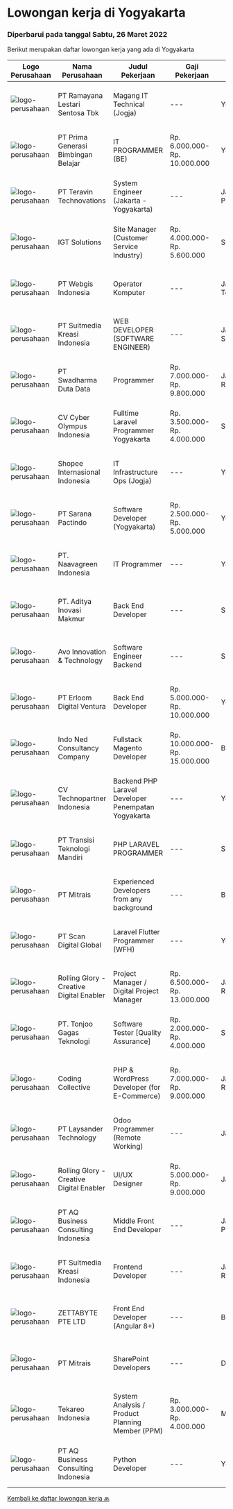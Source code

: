 
  # Lowongan kerja di Yogyakarta

  ### Diperbarui pada tanggal Sabtu, 26 Maret 2022

  Berikut merupakan daftar lowongan kerja yang ada di Yogyakarta

  |Logo Perusahaan | Nama Perusahaan | Judul Pekerjaan | Gaji Pekerjaan | Lokasi | Deskripsi | Tanggal diunggah | Pranala |
  | -------------- | --------------- | --------------- | --------- | --------- | -------------- | ------- | ----------- |
  |![logo-perusahaan](https://image-service-cdn.seek.com.au/d24e4533c7484fd3a354666b4792fcb8ee5137e8/ee4dce1061f3f616224767ad58cb2fc751b8d2dc)|PT Ramayana Lestari Sentosa Tbk|Magang IT Technical (Jogja)|---|Yogyakarta|PENEMPATAN: YOGYAKARTAProgram Magang ini akan dilakukan pelatihan (on job training) selama 3 bulan untuk menguasai: Linux, Database postgressql, Sql...|Jumat, 25 Maret 2022|https://www.jobstreet.co.id/id/job/magang-it-technical-jogja-3833571?token=0~51959568-654f-402f-8108-749dac598f92&sectionRank=1&jobId=jobstreet-id-job-3833571|
|![logo-perusahaan](https://image-service-cdn.seek.com.au/88274fc452a47bce437e96164f7ff67a6d1930fd/ee4dce1061f3f616224767ad58cb2fc751b8d2dc)|PT Prima Generasi Bimbingan Belajar|IT PROGRAMMER (BE)|Rp. 6.000.000-Rp. 10.000.000|Yogyakarta|The candidate must possess at least Bachelor's Degree in Engineering (Computer/Telecommunication) or equivalent. Required language(s): Bahasa...|Jumat, 25 Maret 2022|https://www.jobstreet.co.id/id/job/it-programmer-be-3816411?token=0~51959568-654f-402f-8108-749dac598f92&sectionRank=2&jobId=jobstreet-id-job-3816411|
|![logo-perusahaan](https://image-service-cdn.seek.com.au/00c5fccd7e7da99c6c551506f244b709f37b24cb/ee4dce1061f3f616224767ad58cb2fc751b8d2dc)|PT Teravin Technovations|System Engineer (Jakarta - Yogyakarta)|---|Jakarta Pusat|We are looking for a System Engineer for working closely with internal team to deploy IT projects and working side by side with technical leads to...|Jumat, 25 Maret 2022|https://www.jobstreet.co.id/id/job/system-engineer-jakarta-yogyakarta-3823704?token=0~51959568-654f-402f-8108-749dac598f92&sectionRank=3&jobId=jobstreet-id-job-3823704|
|![logo-perusahaan](https://image-service-cdn.seek.com.au/a81e3601cdb6ba51eb7edf18cb9de5337821b17e/ee4dce1061f3f616224767ad58cb2fc751b8d2dc)|IGT Solutions|Site Manager (Customer Service Industry)|Rp. 4.000.000-Rp. 5.600.000|Sleman|. Site operation management· Monitoring all admin related activity· Arrangement of all consumables and supplies for client/VIP visit· People...|Jumat, 25 Maret 2022|https://www.jobstreet.co.id/id/job/site-manager-customer-service-industry-4889141/origin/my?token=0~51959568-654f-402f-8108-749dac598f92&sectionRank=4&jobId=jobstreet-my-job-4889141|
|![logo-perusahaan](https://image-service-cdn.seek.com.au/04b46ed78f02d629b0ca6bfe4c66f2ff23c7e2ed/ee4dce1061f3f616224767ad58cb2fc751b8d2dc)|PT Webgis Indonesia|Operator Komputer|---|Jawa Tengah|Deskripsi Pekerjaan: Membuat laporan mingguan dan bulanan Update data base unit entry dan dokumentasi berbagai aktivitas Maintance, monitoring, dan...|Kamis, 24 Maret 2022|https://www.jobstreet.co.id/id/job/operator-komputer-3831856?token=0~51959568-654f-402f-8108-749dac598f92&sectionRank=5&jobId=jobstreet-id-job-3831856|
|![logo-perusahaan](https://image-service-cdn.seek.com.au/a5c9031380eb08bdce605f2fa1a6e5e724a6def0/ee4dce1061f3f616224767ad58cb2fc751b8d2dc)|PT Suitmedia Kreasi Indonesia|WEB DEVELOPER (SOFTWARE ENGINEER)|---|Jakarta Selatan|Role: You will develop and deliver high-quality web and mobile apps Responsibilities: Develop backend system of web and mobile applications. Deliver...|Kamis, 24 Maret 2022|https://www.jobstreet.co.id/id/job/web-developer-software-engineer-3832282?token=0~51959568-654f-402f-8108-749dac598f92&sectionRank=6&jobId=jobstreet-id-job-3832282|
|![logo-perusahaan](https://image-service-cdn.seek.com.au/e55e3708620a7ff5e7da329d1725ee01ed113417/ee4dce1061f3f616224767ad58cb2fc751b8d2dc)|PT Swadharma Duta Data|Programmer|Rp. 7.000.000-Rp. 9.800.000|Jakarta Raya|Minimal 2 Tahun pengalaman sebagai programmer Menguasai Konsep RDBMS (Relational Database Management System) Memahami Konsep Full Stack Programmig...|Rabu, 23 Maret 2022|https://www.jobstreet.co.id/id/job/programmer-3813099?token=0~51959568-654f-402f-8108-749dac598f92&sectionRank=7&jobId=jobstreet-id-job-3813099|
|![logo-perusahaan](https://image-service-cdn.seek.com.au/31001f220e29db07249ae93ebb2feeb4240d8ae0/ee4dce1061f3f616224767ad58cb2fc751b8d2dc)|CV Cyber Olympus Indonesia|Fulltime Laravel Programmer Yogyakarta|Rp. 3.500.000-Rp. 4.000.000|Sleman|URGENTLY NEEDCyber Olympus is opening recruitment forFULLTIME Laravel programmer (placement : Jogja)========================Requirement Working...|Jumat, 25 Maret 2022|https://www.jobstreet.co.id/id/job/fulltime-laravel-programmer-yogyakarta-3822361?token=0~51959568-654f-402f-8108-749dac598f92&sectionRank=8&jobId=jobstreet-id-job-3822361|
|![logo-perusahaan](https://image-service-cdn.seek.com.au/fdd388d7c0660b20f42d51ac7a110a26e88e3d6c/ee4dce1061f3f616224767ad58cb2fc751b8d2dc)|Shopee Internasional Indonesia|IT Infrastructure Ops (Jogja)|---|Yogyakarta|Job Description: Responsible for the installation, maintenance, and evaluation of network systems and communications equipment Participates in design,...|Selasa, 22 Maret 2022|https://www.jobstreet.co.id/id/job/it-infrastructure-ops-jogja-3828919?token=0~51959568-654f-402f-8108-749dac598f92&sectionRank=9&jobId=jobstreet-id-job-3828919|
|![logo-perusahaan](https://image-service-cdn.seek.com.au/98982338245954acade7338ecccff8adaf4bc449/ee4dce1061f3f616224767ad58cb2fc751b8d2dc)|PT Sarana Pactindo|Software Developer (Yogyakarta)|Rp. 2.500.000-Rp. 5.000.000|Yogyakarta|Minimal Sarjana Strata Satu (S1) teknik komputer / informatika / elektro / industry/manajemen/ sains; Pengalaman Minimal 1 Tahun Memiliki pengetahuan...|Jumat, 25 Maret 2022|https://www.jobstreet.co.id/id/job/software-developer-yogyakarta-3823770?token=0~51959568-654f-402f-8108-749dac598f92&sectionRank=10&jobId=jobstreet-id-job-3823770|
|![logo-perusahaan](https://image-service-cdn.seek.com.au/86c55207a4b7828c57c235ae55c317913a2598e1/ee4dce1061f3f616224767ad58cb2fc751b8d2dc)|PT. Naavagreen Indonesia|IT Programmer|---|Yogyakarta|Kualifikasi Umum :· Sehat jasmani dan rohani· Usia maksimal 30 tahun Kualifikasi Khusus :· Pendidikan minimal S1(Sistem Informasi/Teknik Informatika,...|Rabu, 23 Maret 2022|https://www.jobstreet.co.id/id/job/it-programmer-3812249?token=0~51959568-654f-402f-8108-749dac598f92&sectionRank=11&jobId=jobstreet-id-job-3812249|
|![logo-perusahaan](https://image-service-cdn.seek.com.au/d45e7a705fc29f9bb2acb8cbbdd941e051122882/ee4dce1061f3f616224767ad58cb2fc751b8d2dc)|PT. Aditya Inovasi Makmur|Back End Developer|---|Sleman|KUALIFIKASI : Pendidikan minimal S1 Teknik Informatika/Ilmu Komputer Pengalaman dibidang IT/Back End Developer minimal 1 tahun. Memahami bahasa...|Kamis, 24 Maret 2022|https://www.jobstreet.co.id/id/job/back-end-developer-3832126?token=0~51959568-654f-402f-8108-749dac598f92&sectionRank=12&jobId=jobstreet-id-job-3832126|
|![logo-perusahaan](https://image-service-cdn.seek.com.au/3ab79f268b90c3a1fdb156c77a69925013f951b4/ee4dce1061f3f616224767ad58cb2fc751b8d2dc)|Avo Innovation & Technology|Software Engineer Backend|---|Sleman|JOB REQUIREMENT : Maximum 30 years old Minimum 2 years experience Minimum possess Bachelor Degree Smart Problem Solver Having knowledge in developing...|Kamis, 24 Maret 2022|https://www.jobstreet.co.id/id/job/software-engineer-backend-3812530?token=0~51959568-654f-402f-8108-749dac598f92&sectionRank=13&jobId=jobstreet-id-job-3812530|
|![logo-perusahaan](https://image-service-cdn.seek.com.au/7b0850d0262c85ca3c0fa4d6a9c005f1450e6d9f/ee4dce1061f3f616224767ad58cb2fc751b8d2dc)|PT Erloom Digital Ventura|Back End Developer|Rp. 5.000.000-Rp. 10.000.000|Yogyakarta|Requirements: Candidate must possess at least Bachelor's Degree in Engineering (Computer/Telecommunication), Computer Science/Information Technology...|Jumat, 25 Maret 2022|https://www.jobstreet.co.id/id/job/back-end-developer-3823657?token=0~51959568-654f-402f-8108-749dac598f92&sectionRank=14&jobId=jobstreet-id-job-3823657|
|![logo-perusahaan](https://image-service-cdn.seek.com.au/0a642188b6f444564b4e7d0e61cdd79a37cdf0fa/ee4dce1061f3f616224767ad58cb2fc751b8d2dc)|Indo Ned Consultancy Company|Fullstack Magento Developer|Rp. 10.000.000-Rp. 15.000.000|Bali|Note: This job is not at IndoNed. You will be working for a Dutch company called U Digital (U B.V.) in Indonesia. U Digital is responsible for the...|Jumat, 25 Maret 2022|https://www.jobstreet.co.id/id/job/fullstack-magento-developer-3834084?token=0~51959568-654f-402f-8108-749dac598f92&sectionRank=15&jobId=jobstreet-id-job-3834084|
|![logo-perusahaan](https://image-service-cdn.seek.com.au/58a9f0f7c563607255b18c1090a985c42d17b7c8/ee4dce1061f3f616224767ad58cb2fc751b8d2dc)|CV Technopartner Indonesia|Backend PHP Laravel Developer Penempatan Yogyakarta|---|Yogyakarta|Job Description &amp; Requirements : Build Web Application (PHP, Laravel) Experienced in making or integrating API Experienced in using versioning...|Kamis, 24 Maret 2022|https://www.jobstreet.co.id/id/job/backend-php-laravel-developer-penempatan-yogyakarta-3821956?token=0~51959568-654f-402f-8108-749dac598f92&sectionRank=16&jobId=jobstreet-id-job-3821956|
|![logo-perusahaan](https://image-service-cdn.seek.com.au/b282dd8b9ab3571cdc718527a8470c39dde8a380/ee4dce1061f3f616224767ad58cb2fc751b8d2dc)|PT Transisi Teknologi Mandiri|PHP LARAVEL PROGRAMMER|---|Sleman|DESKRIPSI PEKERJAAN: Melakukan pengembangan aplikasi berbasis web dengan framework Laravel Melakukan pengembangan REST API KUALIFIKASI: Memiliki...|Kamis, 24 Maret 2022|https://www.jobstreet.co.id/id/job/php-laravel-programmer-3821265?token=0~51959568-654f-402f-8108-749dac598f92&sectionRank=17&jobId=jobstreet-id-job-3821265|
|![logo-perusahaan](https://image-service-cdn.seek.com.au/969b0c47f133a1e0155056a5d964c63953dd6304/ee4dce1061f3f616224767ad58cb2fc751b8d2dc)|PT Mitrais|Experienced Developers from any background|---|Bali|Build your Career with Mitrais ! We're looking for experienced Software Engineers from any background to be part of our team. What will you be doing? ...|Jumat, 25 Maret 2022|https://www.jobstreet.co.id/id/job/experienced-developers-from-any-background-3822336?token=0~51959568-654f-402f-8108-749dac598f92&sectionRank=18&jobId=jobstreet-id-job-3822336|
|![logo-perusahaan](https://image-service-cdn.seek.com.au/0cf0ca1481e41c6eb6332f9950818179fb01988f/ee4dce1061f3f616224767ad58cb2fc751b8d2dc)|PT Scan Digital Global|Laravel Flutter Programmer (WFH)|---|Yogyakarta|Berpengalaman di bidangnya min. 2 tahun. Memiliki pengalaman menggunakan Laravel/Flutter, CSS, dan JavaScript. Memiliki pengalaman menggunakan MySQL...|Jumat, 25 Maret 2022|https://www.jobstreet.co.id/id/job/laravel-flutter-programmer-wfh-3833540?token=0~51959568-654f-402f-8108-749dac598f92&sectionRank=19&jobId=jobstreet-id-job-3833540|
|![logo-perusahaan](https://image-service-cdn.seek.com.au/102dca1c75fb558e6532d8df396235b956dd0e8e/ee4dce1061f3f616224767ad58cb2fc751b8d2dc)|Rolling Glory - Creative Digital Enabler|Project Manager / Digital Project Manager|Rp. 6.500.000-Rp. 13.000.000|Jakarta Raya|Rolling Glory is looking for a Project Manager role, who:  has experience in managing digital project and team to make sure the result is delivered in...|Kamis, 24 Maret 2022|https://www.jobstreet.co.id/id/job/project-manager-digital-project-manager-3821382?token=0~51959568-654f-402f-8108-749dac598f92&sectionRank=20&jobId=jobstreet-id-job-3821382|
|![logo-perusahaan](https://image-service-cdn.seek.com.au/a083bcf6cafe02d372853a92180973ccc0b39376/ee4dce1061f3f616224767ad58cb2fc751b8d2dc)|PT. Tonjoo Gagas Teknologi|Software Tester [Quality Assurance]|Rp. 2.000.000-Rp. 4.000.000|Sleman|- Kualifikasi: Dapat membuat Rencana Uji Coba Aplikasi Digital (testing plan / unit test) menjadi nilai tambah. Membuat laporan hasil uji coba...|Rabu, 23 Maret 2022|https://www.jobstreet.co.id/id/job/software-tester-%5Bquality-assurance%5D-3820340?token=0~51959568-654f-402f-8108-749dac598f92&sectionRank=21&jobId=jobstreet-id-job-3820340|
|![logo-perusahaan](https://image-service-cdn.seek.com.au/24a7297959412a4000416265921f6daa6368513d/ee4dce1061f3f616224767ad58cb2fc751b8d2dc)|Coding Collective|PHP & WordPress Developer (for E-Commerce)|Rp. 7.000.000-Rp. 9.000.000|Jakarta Raya|The successful applicant will carry out the following duties and responsibilities: Should have knowledge of plugin/theme development and...|Kamis, 24 Maret 2022|https://www.jobstreet.co.id/id/job/php-wordpress-developer-for-e-commerce-3813899?token=0~51959568-654f-402f-8108-749dac598f92&sectionRank=22&jobId=jobstreet-id-job-3813899|
|![logo-perusahaan](https://image-service-cdn.seek.com.au/188a74a077f27d8848c0d2064a064a4fe1c3bbf1/ee4dce1061f3f616224767ad58cb2fc751b8d2dc)|PT Laysander Technology|Odoo Programmer (Remote Working)|---|Jawa Barat|Remote Working / Work From HomeSuka Coding, User Friendly Oriented, Develop Program yang berdampak bagi orang banyak?Jadilah Odoo Developer di...|Rabu, 23 Maret 2022|https://www.jobstreet.co.id/id/job/odoo-programmer-remote-working-3813507?token=0~51959568-654f-402f-8108-749dac598f92&sectionRank=23&jobId=jobstreet-id-job-3813507|
|![logo-perusahaan](https://image-service-cdn.seek.com.au/102dca1c75fb558e6532d8df396235b956dd0e8e/ee4dce1061f3f616224767ad58cb2fc751b8d2dc)|Rolling Glory - Creative Digital Enabler|UI/UX Designer|Rp. 5.000.000-Rp. 9.000.000|Jawa Barat|Rolling Glory is looking for UI designer who  have a strong knowledge of design principles, have a good sense of visual art, eager to learn something...|Jumat, 25 Maret 2022|https://www.jobstreet.co.id/id/job/ui-ux-designer-3833103?token=0~51959568-654f-402f-8108-749dac598f92&sectionRank=24&jobId=jobstreet-id-job-3833103|
|![logo-perusahaan](https://image-service-cdn.seek.com.au/a988213c83da3094e509f1b702396158d56e87be/ee4dce1061f3f616224767ad58cb2fc751b8d2dc)|PT AQ Business Consulting Indonesia|Middle Front End Developer|---|Jakarta Pusat|Requirement: Majoring in IT, maximal 35 years old. Have at least 2 year experience as Front End Developer. Have deep knowledge and experience in Web...|Kamis, 24 Maret 2022|https://www.jobstreet.co.id/id/job/middle-front-end-developer-3814975?token=0~51959568-654f-402f-8108-749dac598f92&sectionRank=25&jobId=jobstreet-id-job-3814975|
|![logo-perusahaan](https://image-service-cdn.seek.com.au/d1d6d9e7af7147dee7b7111b97e67641fcf252e0/ee4dce1061f3f616224767ad58cb2fc751b8d2dc)|PT Suitmedia Kreasi Indonesia|Frontend Developer|---|Jakarta Raya|Role: You will develop high-quality modern websites.Responsibilities: Create UI prototype using HTML, CSS, JavaScript that is compatible with all web...|Kamis, 24 Maret 2022|https://www.jobstreet.co.id/id/job/frontend-developer-3832276?token=0~51959568-654f-402f-8108-749dac598f92&sectionRank=26&jobId=jobstreet-id-job-3832276|
|![logo-perusahaan](https://image-service-cdn.seek.com.au/a9ad8fdd00d66418bb5e9ec41ddbc2318ccec822/ee4dce1061f3f616224767ad58cb2fc751b8d2dc)|ZETTABYTE PTE LTD|Front End Developer (Angular 8+)|---|Badung|You can visit us at https://www.zettabyte.life/ for more information.Job DescriptionWe are looking for a Front-End Web Developer who is motivated to...|Kamis, 24 Maret 2022|https://www.jobstreet.co.id/id/job/front-end-developer-angular-8-3832624?token=0~51959568-654f-402f-8108-749dac598f92&sectionRank=27&jobId=jobstreet-id-job-3832624|
|![logo-perusahaan](https://image-service-cdn.seek.com.au/969b0c47f133a1e0155056a5d964c63953dd6304/ee4dce1061f3f616224767ad58cb2fc751b8d2dc)|PT Mitrais|SharePoint Developers|---|Denpasar|Build your Career with Mitrais ! We're looking for experienced SharePoint Developers to be part of our team   What will you be doing? Develop REST...|Jumat, 25 Maret 2022|https://www.jobstreet.co.id/id/job/sharepoint-developers-3822337?token=0~51959568-654f-402f-8108-749dac598f92&sectionRank=28&jobId=jobstreet-id-job-3822337|
|![logo-perusahaan](https://image-service-cdn.seek.com.au/35671fb539bc12cd3e94bf9b1c094aa88fb61364/ee4dce1061f3f616224767ad58cb2fc751b8d2dc)|Tekareo Indonesia|System Analysis / Product Planning Member (PPM)|Rp. 3.000.000-Rp. 4.000.000|Malang|Responsibilities, PPM has several responsibilities, they are:  Create and maintain the User Interface design for certain product.  Concentrated on the...|Kamis, 24 Maret 2022|https://www.jobstreet.co.id/id/job/system-analysis-product-planning-member-ppm-3814268?token=0~51959568-654f-402f-8108-749dac598f92&sectionRank=29&jobId=jobstreet-id-job-3814268|
|![logo-perusahaan](https://image-service-cdn.seek.com.au/a988213c83da3094e509f1b702396158d56e87be/ee4dce1061f3f616224767ad58cb2fc751b8d2dc)|PT AQ Business Consulting Indonesia|Python Developer|---|Yogyakarta|Perform software design, development, and maintenance. Analyze client requirement and offer technical solution. Work in a team environment, able to...|Kamis, 24 Maret 2022|https://www.jobstreet.co.id/id/job/python-developer-3815066?token=0~51959568-654f-402f-8108-749dac598f92&sectionRank=30&jobId=jobstreet-id-job-3815066|


  [Kembali ke daftar lowongan kerja 🔙](../README.md#daftar-lowongan-kerja)
  